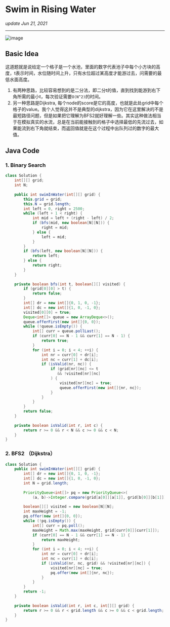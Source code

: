 # Swim in Rising Water
_update Jun 21, 2021_

---

![image](https://user-images.githubusercontent.com/24964756/123201449-8e5b4c00-d467-11eb-8326-3a8e4b618dbb.png)

## Basic Idea
这道题就是说给定一个格子是一个水池，里面的数字代表池子中每个小方块的高度，t表示时间，水位随时间上升，只有水位超过某高度才能游过去，问需要的最低水面高度。

1. 有两种思路，比较容易想到的是二分法，即二分t的值，直到找到能游到右下角所需的最小t，每次验证需要`O(N^2)`的时间。
2. 另一种思路是Dijkstra, 每个node的score是它的高度，也就是此处grid中每个格子的value。我个人觉得这并不是典型的dijkstra，因为它在这里解决的不是最短路径问题，但是如果把它理解为BFS2就好理解一些。其实这种做法相当于在模拟真实的水流，总是在当前能接触到的格子中选择最低的先流过去，如果能流到右下角就结束，而返回值就是在这个过程中出队列过的数字的最大值。

## Java Code
### 1. Binary Search
```java
class Solution {
    int[][] grid;
    int N;
    
    public int swimInWater(int[][] grid) {
        this.grid = grid;
        this.N = grid.length;
        int left = 0, right = 2500;
        while (left + 1 < right) {
            int mid = left + (right - left) / 2;
            if (bfs(mid, new boolean[N][N])) {
                right = mid;
            } else {
                left = mid;
            }
        }
        if (bfs(left, new boolean[N][N])) {
            return left;
        } else {
            return right;
        }
    }
    
    private boolean bfs(int t, boolean[][] visited) {
        if (grid[0][0] > t) {
            return false;
        }
        int[] dr = new int[]{0, 1, 0, -1};
        int[] dc = new int[]{1, 0, -1, 0};
        visited[0][0] = true;
        Deque<int[]> queue = new ArrayDeque<>();
        queue.offerFirst(new int[]{0, 0});
        while (!queue.isEmpty()) {
            int[] curr = queue.pollLast();
            if (curr[0] == N - 1 && curr[1] == N - 1) {
                return true;
            }
            for (int i = 0; i < 4; ++i) {
                int nr = curr[0] + dr[i];
                int nc = curr[1] + dc[i];
                if (isValid(nr, nc)) {
                    if (grid[nr][nc] <= t
                       && !visited[nr][nc]
                    ) {
                        visited[nr][nc] = true;
                        queue.offerFirst(new int[]{nr, nc});
                    }
                }
            }
        }
        return false;
    }
    
    private boolean isValid(int r, int c) {
        return r >= 0 && r < N && c >= 0 && c < N;
    }
}
```

### 2. BFS2 （Dijkstra）
```java
class Solution {
    public int swimInWater(int[][] grid) {
        int[] dr = new int[]{0, 1, 0, -1};
        int[] dc = new int[]{1, 0, -1, 0};
        int N = grid.length;
        
        PriorityQueue<int[]> pq = new PriorityQueue<>(
            (a, b)->Integer.compare(grid[a[0]][a[1]], grid[b[0]][b[1]]));
        
        boolean[][] visited = new boolean[N][N];
        int maxHeight = -1;
        pq.offer(new int[]{0, 0});
        while (!pq.isEmpty()) {
            int[] curr = pq.poll();
            maxHeight = Math.max(maxHeight, grid[curr[0]][curr[1]]);
            if (curr[0] == N - 1 && curr[1] == N - 1) {
                return maxHeight;
            }
            for (int i = 0; i < 4; ++i) {
                int nr = curr[0] + dr[i];
                int nc = curr[1] + dc[i];
                if (isValid(nr, nc, grid) && !visited[nr][nc]) {
                    visited[nr][nc] = true;
                    pq.offer(new int[]{nr, nc});
                }
            }
        }
        return -1;
    }
    
    private boolean isValid(int r, int c, int[][] grid) {
        return r >= 0 && r < grid.length && c >= 0 && c < grid.length;
    }
}
```
